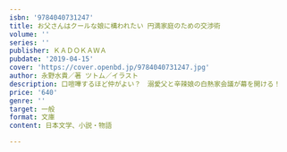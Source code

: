 ```yaml
---
isbn: '9784040731247'
title: お父さんはクールな娘に構われたい 円満家庭のための交渉術
volume: ''
series: ''
publisher: ＫＡＤＯＫＡＷＡ
pubdate: '2019-04-15'
cover: 'https://cover.openbd.jp/9784040731247.jpg'
author: 永野水貴／著 ツトム／イラスト
description: 口喧嘩するほど仲がよい？　溺愛父と辛辣娘の白熱家会議が幕を開ける！
price: '640'
genre: ''
target: 一般
format: 文庫
content: 日本文学、小説・物語

---
```

